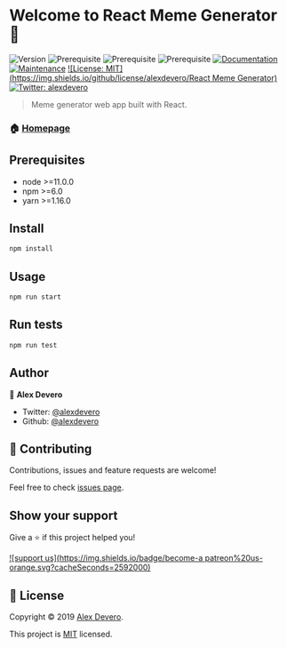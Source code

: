# Welcome to React Meme Generator 👋
![Version](https://img.shields.io/badge/version-1.0.0-blue.svg?cacheSeconds=2592000)
![Prerequisite](https://img.shields.io/badge/node-%3E%3D11.0.0-blue.svg)
![Prerequisite](https://img.shields.io/badge/npm-%3E%3D6.0-blue.svg)
![Prerequisite](https://img.shields.io/badge/yarn-%3E%3D1.16.0-blue.svg)
[![Documentation](https://img.shields.io/badge/documentation-yes-brightgreen.svg)](https://github.com/alexdevero/react-meme-generator#readme)
[![Maintenance](https://img.shields.io/badge/Maintained%3F-yes-green.svg)](https://github.com/alexdevero/react-meme-generator/graphs/commit-activity)
[![License: MIT](https://img.shields.io/github/license/alexdevero/React Meme Generator)](https://github.com/alexdevero/react-meme-generator/blob/master/LICENSE)
[![Twitter: alexdevero](https://img.shields.io/twitter/follow/alexdevero.svg?style=social)](https://twitter.com/alexdevero)

> Meme generator web app built with React.

### 🏠 [Homepage](https://github.com/alexdevero/react-meme-generator#readme)

## Prerequisites

- node >=11.0.0
- npm >=6.0
- yarn >=1.16.0

## Install

```sh
npm install
```

## Usage

```sh
npm run start
```

## Run tests

```sh
npm run test
```

## Author

👤 **Alex Devero**

* Twitter: [@alexdevero](https://twitter.com/alexdevero)
* Github: [@alexdevero](https://github.com/alexdevero)

## 🤝 Contributing

Contributions, issues and feature requests are welcome!

Feel free to check [issues page](https://github.com/alexdevero/react-meme-generator/issues).

## Show your support

Give a ⭐️ if this project helped you!

[![support us](https://img.shields.io/badge/become-a patreon%20us-orange.svg?cacheSeconds=2592000)](https://www.patreon.com/alexdevero)


## 📝 License

Copyright © 2019 [Alex Devero](https://github.com/alexdevero).

This project is [MIT](https://github.com/alexdevero/react-meme-generator/blob/master/LICENSE) licensed.
